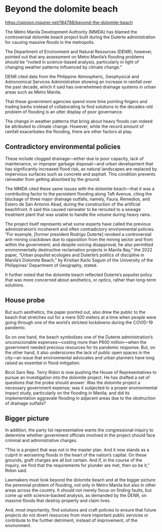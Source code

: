 # Beyond the dolomite beach

https://opinion.inquirer.net/184788/beyond-the-dolomite-beach



The Metro Manila Development Authority (MMDA) has blamed the controversial dolomite beach project built during the Duterte administration for causing massive floods in the metropolis.

The Department of Environment and Natural Resources (DENR), however, pointed out that any assessment on Metro Manila’s flooding problems should be “rooted in science-based analysis, particularly in light of changing weather patterns influenced by climate change.”

DENR cited data from the Philippine Atmospheric, Geophysical and Astronomical Services Administration showing an increase in rainfall over the past decade, which it said has overwhelmed drainage systems in urban areas such as Metro Manila.

That these government agencies spend more time pointing fingers and trading barbs instead of collaborating to find solutions to the decades-old problem of flooding is an utter display of poor governance.

The change in weather patterns that bring about heavy floods can indeed be attributed to climate change. However, while the record amount of rainfall exacerbates the flooding, there are other factors at play.



##  Contradictory environmental policies



These include clogged drainage—either due to poor capacity, lack of maintenance, or improper garbage disposal—and urban development that has significantly increased flood risk, as natural landscapes are replaced by impervious surfaces such as concrete and asphalt. This condition prevents rainwater from getting absorbed by the ground.

The MMDA cited these same issues with the dolomite beach—that it was a contributing factor to the persistent flooding along Taft Avenue, citing the blockage of three major drainage outfalls, namely, Faura, Remedios, and Estero de San Antonio Abad, during the construction of the artificial beachfront. It said this caused rainwater to be rerouted to a sewage treatment plant that was unable to handle the volume during heavy rains.

The project itself represents what some experts have called the previous administration’s incoherent and often contradictory environmental policies. “For example, [former president Rodrigo Duterte] revoked a controversial anti-mining crackdown due to opposition from the mining sector and from within the government; and despite voicing disapproval, he also permitted environmentally destructive reclamation projects in Manila Bay,” the 2022 paper, “Urban populist ecologies and Duterte’s politics of discipline in Manila’s Dolomite Beach,” by Kristian Karlo Saguin of the University of the Philippines’ Department of Geography, stated.

It further noted that the dolomite beach reflected Duterte’s populist policy that was more concerned about aesthetics, or optics, rather than long-term solutions.



##  House probe



But such aesthetics, the paper pointed out, also drew the public to the beach that stretches out for a mere 500 meters at a time when people were going through one of the world’s strictest lockdowns during the COVID-19 pandemic.

So on one hand, the beach symbolizes one of the Duterte administration’s unconscionable expenses—costing more than P600 million—when the government needed precious resources for its pandemic response. But, on the other hand, it also underscores the lack of public open spaces in the city—an issue that environmental advocates and urban planners have long raised as essential in flood mitigation.

Bicol Saro Rep. Terry Ridon is now pushing the House of Representatives to pursue an investigation into the dolomite project. He has drafted a set of questions that the probe should answer: Was the dolomite project a necessary government expense; was it subjected to a proper environmental impact study, particularly on the flooding in Manila; and did its implementation aggravate flooding in adjacent areas due to the obstruction of drainage outfalls?



##  Bigger picture



In addition, the party list representative wants the congressional inquiry to determine whether government officials involved in the project should face criminal and administrative charges.

“This is a project that was not in the master plan. And it now stands as a culprit in worsening floods in the heart of the nation’s capital. On these grounds, graft charges are all but certain. And if, in the course of the inquiry, we find that the requirements for plunder are met, then so be it,” Ridon said.

Lawmakers must look beyond the dolomite beach and at the bigger picture: the perennial problem of flooding, not only in Metro Manila but also in other areas across the country. It should not merely focus on finding faults, but come up with science-backed analysis, as demanded by the DENR, on massive floods that destroy property and claim lives.

And, most importantly, find solutions and craft policies to ensure that future projects do not divert resources from more important public services or contribute to the further detriment, instead of improvement, of the environment.
